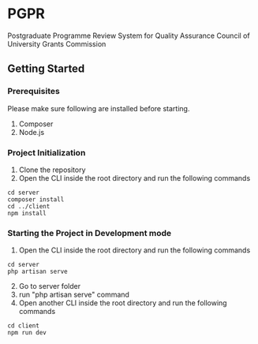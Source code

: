 # PGPR
Postgraduate Programme Review System for Quality Assurance Council of University Grants Commission

## Getting Started

### Prerequisites

Please make sure following are installed before starting.

1. Composer 
2. Node.js

### Project Initialization

1. Clone the repository
2. Open the CLI inside the root directory and run the following commands
```
cd server
composer install
cd ../client
npm install
```

### Starting the Project in Development mode

1. Open the CLI inside the root directory and run the following commands
```
cd server
php artisan serve
```
2. Go to server folder
3. run "php artisan serve" command
4. Open another CLI inside the root directory and run the following commands
```
cd client
npm run dev
```
